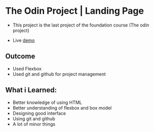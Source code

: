 # The Odin Project | Landing Page

* This project is the last project of the foundation course (The odin project)

* Live <a href="https://hummydev7.github.io/one-piece-landing-page/">demo</a>

<h2>Outcome</h2>

* Used Flexbox
* Used git and github for project management

<h2>What i Learned:</h2>

* Better knowledge of using HTML
* Better understanding of flexbox and box model
* Designing good interface
* Using git and github
* A lot of minor things


